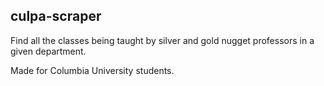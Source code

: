 ## culpa-scraper

Find all the classes being taught by silver and gold nugget professors in a given department.

Made for Columbia University students.
